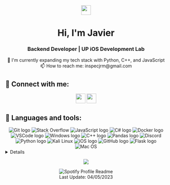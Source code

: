 <div align="center">
  <img src="https://raw.githubusercontent.com/MartinHeinz/MartinHeinz/master/wave.gif" width="30px">
  <h1>Hi, I'm Javier</h1>
  <h3>Backend Developer | UP iOS Development Lab</h3>
</div>

<p align="center"> 
  🌱 I'm currently expanding my tech stack with Python, C++, and JavaScript <br>
  📫 How to reach me: inspecjrm@gmail.com
</p>

## 📸 Connect with me:

<div align="center">
<a href="https://twitter.com/inspec_jrm"><img src="https://img.shields.io/badge/Twitter-1DA1F2?style=for-the-badge&logo=twitter&logoColor=white" height=30></a> 
<a href="https://www.instagram.com/inspec_jrm/"><img src="https://img.shields.io/badge/Instagram-E4405F?style=for-the-badge&logo=instagram&logoColor=white" height=30></a>
</div>

## 👾 Languages and tools:

<div align="center">
<img src="https://img.shields.io/badge/Git-%23F05033.svg?style=for-the-badge&logo=git&logoColor=white" alt="Git logo">
<img src="https://img.shields.io/badge/Stack%20Overflow-%23FE7A16.svg?style=for-the-badge&logo=stackoverflow&logoColor=white" alt="Stack Overflow">
<img src="https://img.shields.io/badge/JavaScript-%23F7DF1C.svg?style=for-the-badge&logo=javascript&logoColor=black" alt="JavaScript logo">
<img src="https://img.shields.io/badge/C%23-%23239120.svg?style=for-the-badge&logo=c-sharp&logoColor=white" alt="C# logo">
<img src="https://img.shields.io/badge/Docker-%232496ED.svg?style=for-the-badge&logo=docker&logoColor=white" alt="Docker logo">
<img src="https://img.shields.io/badge/VS_Code-%23007ACC.svg?style=for-the-badge&logo=visualstudiocode&logoColor=white" alt="VSCode logo">
<img src="https://img.shields.io/badge/Windows-%230078D6.svg?style=for-the-badge&logo=windows&logoColor=white" alt="Windows logo">
<img src="https://img.shields.io/badge/C++-%2300599C.svg?style=for-the-badge&logo=cplusplus&logoColor=white" alt="C++ logo">
<img src="https://img.shields.io/badge/Pandas-%23150458.svg?style=for-the-badge&logo=pandas&logoColor=white" alt="Pandas logo">
<img src="https://img.shields.io/badge/Discord-%237289DA.svg?style=for-the-badge&logo=discord&logoColor=white" alt="Discord">
<img src="https://img.shields.io/badge/Python-%233776AB.svg?style=for-the-badge&logo=python&logoColor=white" alt="Python logo">
<img src="https://img.shields.io/badge/Kali_Linux-%23557C94.svg?style=for-the-badge&logo=kali-linux&logoColor=white" alt="Kali Linux">
<img src="https://img.shields.io/badge/iOS-%23000000.svg?style=for-the-badge&logo=ios&logoColor=white" alt="iOS logo">
<img src="https://img.shields.io/badge/GitHub-%23181717.svg?style=for-the-badge&logo=github&logoColor=white" alt="GitHub logo">
<img src="https://img.shields.io/badge/Flask-%23000000.svg?style=for-the-badge&logo=flask&logoColor=white" alt="Flask logo">
<img src="https://img.shields.io/badge/Mac_OS-%23000000.svg?style=for-the-badge&logo=apple&logoColor=white" alt="Mac OS">
</div>

<details>
<p align="center">
  <a href="https://github.com/JavierRangel2004">
    <img src="http://github-profile-summary-cards.vercel.app/api/cards/profile-details?username=JavierRangel2004&theme=transparent" />
  </a>
  <a href="https://github.com/JavierRangel2004">
    <img src="https://github-readme-streak-stats.herokuapp.com/?user=JavierRangel2004&hide_border=true&card_width=338&theme=transparent" />
  </a>
  <a href="https://github.com/JavierRangel2004">
    <img src="http://github-profile-summary-cards.vercel.app/api/cards/stats?username=JavierRangel2004&theme=transparent" />
  </a>
  <a href="https://github.com/JavierRangel2004">
    <img src="https://github-readme-stats.vercel.app/api/top-langs/?username=JavierRangel2004&langs_count=10&exclude_repo=&hide=jupyter%20notebook,vim%20script,cmake,makefile,batchfile,emacs%20lisp,css,html&layout=default&card_width=699&hide_border=true&theme=transparent" />
  </a>
</p>
</details>

<p align="center">
  <a href="https://github.com/wervlad">
    <img src="https://komarev.com/ghpvc/?username=wervlad&color=blue&style=flat)" />
  </a>
</p>

<div align="center">
  <img src="https://spotify-github-profile.vercel.app/api/view?uid=javaramu&cover_image=true&theme=novatorem&show_offline=false&background_color=ffffff&interchange=true&bar_color=53b14f&bar_color_cover=true" alt="Spotify Profile Readme"/>
</div>

<div align="center">
  Last Update: 04/05/2023
</div>

